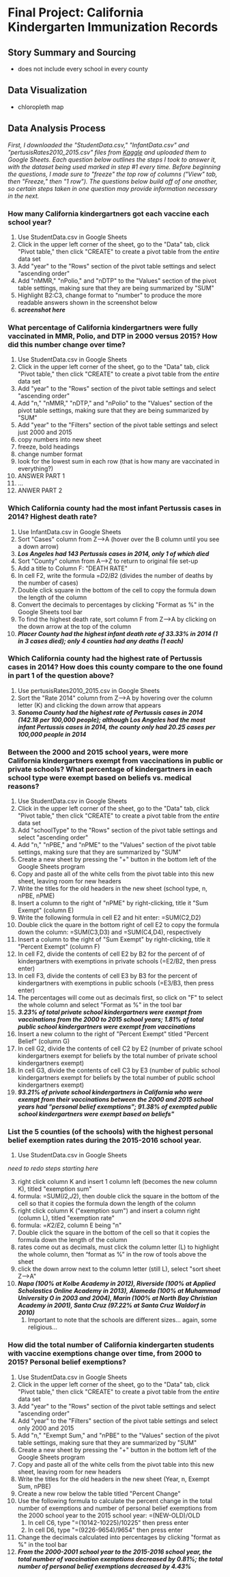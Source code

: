 # Final Project: California Kindergarten Immunization Records

## Story Summary and Sourcing
* does not include every school in every county

## Data Visualization 
* chloropleth map

## Data Analysis Process

*First, I downloaded the "StudentData.csv," "InfantData.csv" and "pertusisRates2010_2015.csv" files from [Kaggle](https://www.kaggle.com/broach/california-kindergarten-immunization-rates/version/5?select=StudentData.csv) and uploaded them to Google Sheets. Each question below outlines the steps I took to answer it, with the dataset being used marked in step #1 every time. Before beginning the questions, I made sure to "freeze" the top row of columns ("View" tab, then "Freeze," then "1 row"). The questions below build off of one another, so certain steps taken in one question may provide information necessary in the next.*

### How many California kindergartners got each vaccine each school year?
1. Use StudentData.csv in Google Sheets
2. Click in the upper left corner of the sheet, go to the "Data" tab, click "Pivot table," then click "CREATE" to create a pivot table from the *entire* data set
3. Add "year" to the "Rows" section of the pivot table settings and select "ascending order"
4. Add "nMMR," "nPolio," and "nDTP" to the "Values" section of the pivot table settings, making sure that they are being summarized by "SUM"
6. Highlight B2:C3, change format to "number" to produce the more readable answers shown in the screenshot below
7. **_screenshot here_**

### What percentage of California kindergartners were fully vaccinated in MMR, Polio, and DTP in 2000 versus 2015? How did this number change over time?
1. Use StudentData.csv in Google Sheets
2. Click in the upper left corner of the sheet, go to the "Data" tab, click "Pivot table," then click "CREATE" to create a pivot table from the *entire* data set
3. Add "year" to the "Rows" section of the pivot table settings and select "ascending order"
4. Add "n," "nMMR," "nDTP," and "nPolio" to the "Values" section of the pivot table settings, making sure that they are being summarized by "SUM"
5. Add "year" to the "Filters" section of the pivot table settings and select just 2000 and 2015
6. copy numbers into new sheet
7. freeze, bold headings
8. change number format
9. look for the lowest sum in each row (that is how many are vaccinated in everything?)
10. ANSWER PART 1
11. ...
12. ANWER PART 2

### Which California county had the most infant Pertussis cases in 2014? Highest death rate?
1. Use InfantData.csv in Google Sheets
2. Sort "Cases" column from Z-->A (hover over the B column until you see a down arrow)
3. **_Los Angeles had 143 Pertussis cases in 2014, only 1 of which died_**
4. Sort "County" column from A-->Z to return to original file set-up
5. Add a title to Column F: "DEATH RATE"
6. In cell F2, write the formula =$D$2/$B$2 (divides the number of deaths by the number of cases)
7. Double click square in the bottom of the cell to copy the formula down the length of the column
8. Convert the decimals to percentages by clicking "Format as %" in the Google Sheets tool bar
9. To find the highest death rate, sort column F from Z-->A by clicking on the down arrow at the top of the column
10. **_Placer County had the highest infant death rate of 33.33% in 2014 (1 in 3 cases died); only 4 counties had any deaths (1 each)_**

### Which California county had the highest rate of Pertussis cases in 2014? How does this county compare to the one found in part 1 of the question above?
1. Use pertusisRates2010_2015.csv in Google Sheets
2. Sort the "Rate 2014" column from Z-->A by hovering over the column letter (K) and clicking the down arrow that appears
3. **_Sonoma County had the highest rate of Pertussis cases in 2014 (142.18 per 100,000 people); although Los Angeles had the most infant Pertussis cases in 2014, the county only had 20.25 cases per 100,000 people in 2014_**

### Between the 2000 and 2015 school years, were more California kindergartners exempt from vaccinations in public or private schools? What percentage of kindergartners in each school type were exempt based on beliefs vs. medical reasons?
1. Use StudentData.csv in Google Sheets
2. Click in the upper left corner of the sheet, go to the "Data" tab, click "Pivot table," then click "CREATE" to create a pivot table from the *entire* data set
3. Add "schoolType" to the "Rows" section of the pivot table settings and select "ascending order"
4. Add "n," "nPBE," and "nPME" to the "Values" section of the pivot table settings, making sure that they are summarized by "SUM"
5. Create a new sheet by pressing the "+" button in the bottom left of the Google Sheets program
6. Copy and paste all of the white cells from the pivot table into this new sheet, leaving room for new headers
7. Write the titles for the old headers in the new sheet (school type, n, nPBE, nPME)
8. Insert a column to the right of "nPME" by right-clicking, title it "Sum Exempt" (column E)
9. Write the following formula in cell E2 and hit enter: =SUM(C2,D2)
10. Double click the quare in the bottom right of cell E2 to copy the formula down the column: =SUM(C3,D3) and =SUM(C4,D4), respectively
11. Insert a column to the right of "Sum Exempt" by right-clicking, title it "Percent Exempt" (column F)
12. In cell F2, divide the contents of cell E2 by B2 for the percent of of kindergartners with exemptions in private schools (=E2/B2, then press enter)
13. In cell F3, divide the contents of cell E3 by B3 for the percent of kindergartners with exemptions in public schools (=E3/B3, then press enter)
14. The percentages will come out as decimals first, so click on "F" to select the whole column and select "Format as %" in the tool bar
15. **_3.23% of total private school kindergartners were exempt from vaccinations from the 2000 to 2015 school years; 1.81% of total public school kindergartners were exempt from vaccinations_**
16. Insert a new column to the right of "Percent Exempt" titled "Percent Belief" (column G)
17. In cell G2, divide the contents of cell C2 by E2 (number of private school kindergartners exempt for beliefs by the total number of private school kindergartners exempt)
18. In cell G3, divide the contents of cell C3 by E3 (number of public school kindergartners exempt for beliefs by the total number of public school kindergartners exempt)
19. **_93.21% of private school kindergartners in California who were exempt from their vaccinations between the 2000 and 2015 school years had "personal belief exemptions"; 91.38% of exempted public school kindergartners were exempt based on beliefs"_**

### List the 5 counties (of the schools) with the highest personal belief exemption rates during the 2015-2016 school year.
1. Use StudentData.csv in Google Sheets

*need to redo steps starting here*

3. right click column K and insert 1 column left (becomes the new column K), titled "exemption sum"
4. formula: =SUM($I$2,$J$2), then double click the square in the bottom of the cell so that it copies the formula down the length of the column
5. right click column K ("exemption sum") and insert a column right (column L), titled "exemption rate" 
6. formula: =$K$2/$E$2, column E being "n"
7. Double click the square in the bottom of the cell so that it copies the formula down the length of the column
8. rates come out as decimals, must click the column letter (L) to highlight the whole column, then “format as %” in the row of tools above the sheet
9. click the down arrow next to the column letter (still L), select "sort sheet Z-->A"
10. **_Napa (100% at Kolbe Academy in 2012), Riverside (100% at Applied Scholastics Online Academy in 2013), Alameda (100% at Muhammad University O in 2003 and 2004), Marin (100% at North Bay Christian Academy in 2001), Santa Cruz (97.22% at Santa Cruz Waldorf in 2010)_**
    1. Important to note that the schools are different sizes... again, some religious...

### How did the total number of California kindergarten students with vaccine exemptions change over time, from 2000 to 2015? Personal belief exemptions?
1. Use StudentData.csv in Google Sheets
2. Click in the upper left corner of the sheet, go to the "Data" tab, click "Pivot table," then click "CREATE" to create a pivot table from the *entire* data set
3. Add "year" to the "Rows" section of the pivot table settings and select "ascending order"
4. Add "year" to the "Filters" section of the pivot table settings and select only 2000 and 2015
5. Add "n," "Exempt Sum," and "nPBE" to the "Values" section of the pivot table settings, making sure that they are summarized by "SUM"
6. Create a new sheet by pressing the "+" button in the bottom left of the Google Sheets program
7. Copy and paste all of the white cells from the pivot table into this new sheet, leaving room for new headers
8. Write the titles for the old headers in the new sheet (Year, n, Exempt Sum, nPBE)
9. Create a new row below the table titled "Percent Change"
10. Use the following formula to calculate the percent change in the total number of exemptions and number of personal belief exemptions from the 2000 school year to the 2015 school year: =(NEW-OLD)/OLD
    1. In cell C6, type "=(10142-10225)/10225" then press enter
    2. In cell D6, type "=(9226-9654)/9654" then press enter
10. Change the decimals calculated into percentages by clicking "format as %" in the tool bar
12. **_From the 2000-2001 school year to the 2015-2016 school year, the total number of vaccination exemptions decreased by 0.81%; the total number of personal belief exemptions decreased by 4.43%_**
